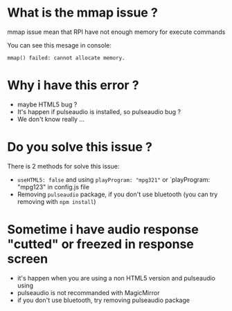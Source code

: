 # What is the mmap issue ?

mmap issue mean that RPI have not enough memory for execute commands 

You can see this mesage in console:
```
mmap() failed: cannot allocate memory.
```
# Why i have this error ?

* maybe HTML5 bug ?
* It's happen if pulseaudio is installed, so pulseaudio bug ?
* We don't know really ...

# Do you solve this issue ?

There is 2 methods for solve this issue:
 * `useHTML5: false` and using `playProgram: "mpg321"` or `playProgram: "mpg123" in config.js file
 * Removing `pulseaudio` package, if you don't use bluetooth (you can try removing with `npm install`)

# Sometime i have audio response "cutted" or freezed in response screen
 * it's happen when you are using a non HTML5 version and pulseaudio using
 * pulseaudio is not recommanded with MagicMirror
 * if you don't use bluetooth, try removing pulseaudio package
